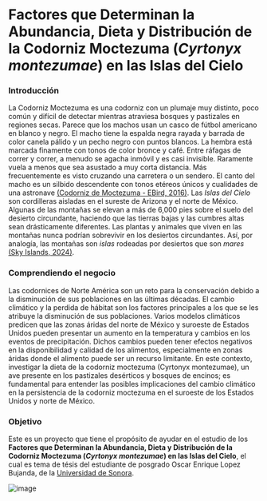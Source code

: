 # Factores que Determinan la Abundancia, Dieta y Distribución de la Codorniz Moctezuma (_Cyrtonyx montezumae_) en las Islas del Cielo

### Introducción
La Codorniz Moctezuma es una codorniz con un plumaje muy distinto, poco común y difícil de detectar mientras atraviesa bosques y pastizales en regiones secas. Parece que los machos usan un casco de fútbol americano en blanco y negro. El macho tiene la espalda negra rayada y barrada de color canela pálido y un pecho negro con puntos blancos. La hembra está marcada finamente con tonos de color bronce y café. Entre ráfagas de correr y correr, a menudo se agacha inmóvil y es casi invisible. Raramente vuela a menos que sea asustado a muy corta distancia. Más frecuentemente es visto cruzando una carretera o un sendero. El canto del macho es un silbido descendente con tonos etéreos únicos y cualidades de una astronave [(Codorniz de Moctezuma - EBird, 2016)][1].
  Las *Islas del Cielo* son cordilleras aisladas en el sureste de Arizona y el norte de México. Algunas de las montañas se elevan a más de 6,000 pies sobre el suelo del desierto circundante, haciendo que las tierras bajas y las cumbres altas sean drásticamente diferentes. Las plantas y animales que viven en las montañas nunca podrían sobrevivir en los desiertos circundantes. Así, por analogía, las montañas son *islas* rodeadas por desiertos que son *mares* [(Sky Islands, 2024)][2].

### Comprendiendo el negocio
Las codornices de Norte América son un reto para la conservación debido a la disminución de sus poblaciones en las últimas décadas. El cambio climático y la perdida de hábitat son los factores principales a los que se les atribuye la disminución de sus poblaciones. Varios modelos climáticos predicen que las zonas áridas del norte de México y suroeste de Estados Unidos pueden presentar un aumento en la temperatura y cambios en los eventos de precipitación. Dichos cambios pueden tener efectos negativos en la disponibilidad y calidad de los alimentos, especialmente en zonas áridas donde el alimento puede ser un recurso limitante. En este contexto, investigar la dieta de la codorniz moctezuma (Cyrtonyx montezumae), un ave presente en los pastizales desérticos y bosques de encinos; es fundamental para entender las posibles implicaciones del cambio climático en la persistencia de la codorniz moctezuma en el suroeste de los Estados Unidos y norte de México.

### Objetivo
Este es un proyecto que tiene el propósito de ayudar en el estudio de los **Factores que Determinan la Abundancia, Dieta y Distribución de la Codorniz Moctezuma (_Cyrtonyx montezumae_) en las Islas del Cielo**, el cual es tema de tésis del estudiante de posgrado Oscar Enrique Lopez Bujanda, de la [Universidad de Sonora](https://www.unison.mx). 

![image](https://github.com/anmerino-pnd/codornices/assets/30573365/a5bdfa10-2fa2-4201-b81b-4d88cade69c2)



[1]: https://www.fs.usda.gov/wildflowers/beauty/Sky_Islands/index.shtml#:~:text=%E2%80%9CSky%20Islands%E2%80%9D%20are%20isolated%20mountain,survive%20in%20the%20surrounding%20deserts.
[2]: https://ebird.org/species/monqua?siteLanguage=es_MX#:~:text=Una%20codorniz%20con%20un%20plumaje,pecho%20negro%20con%20puntos%20blancos.


